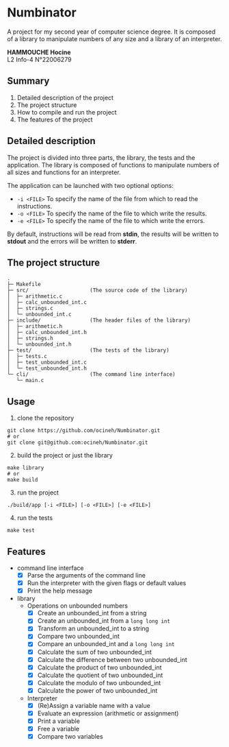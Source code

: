 # Numbinator

A project for my second year of computer science degree. It
is composed of a library to manipulate numbers of any size
and a library of an interpreter.

**HAMMOUCHE Hocine**<br>
L2 Info-4 N°22006279

## Summary

1. Detailed description of the project
2. The project structure
3. How to compile and run the project
4. The features of the project

## Detailed description

The project is divided into three parts, the library, the
tests and the application. The library is composed of
functions to manipulate numbers of all sizes and functions
for an interpreter.

The application can be launched with two optional options:

- `-i <FILE>` To specify the name of the file from which to
  read the instructions.
- `-o <FILE>` To specify the name of the file to which write
  the results.
- `-e <FILE>` To specify the name of the file to which write
  the errors.

By default, instructions will be read from **stdin**, the
results will be written to **stdout** and the errors will be
written to **stderr**.

## The project structure

```
.
├─ Makefile
├─ src/                    (The source code of the library)
│  ├─ arithmetic.c
│  ├─ calc_unbounded_int.c
│  ├─ strings.c
│  └─ unbounded_int.c
├─ include/                (The header files of the library)
│  ├─ arithmetic.h
│  ├─ calc_unbounded_int.h
│  ├─ strings.h
│  └─ unbounded_int.h
├─ test/                   (The tests of the library)
│  ├─ tests.c
│  ├─ test_unbounded_int.c
│  └─ test_unbounded_int.h
└─ cli/                    (The command line interface)
   └─ main.c
```

## Usage

1. clone the repository

```shell
git clone https://github.com/ocineh/Numbinator.git
# or
git clone git@github.com:ocineh/Numbinator.git
```

2. build the project or just the library

```shell
make library
# or
make build
```

3. run the project

```shell
./build/app [-i <FILE>] [-o <FILE>] [-e <FILE>] 
```

4. run the tests

```shell
make test
```

## Features

- command line interface
  - [x] Parse the arguments of the command line
  - [x] Run the interpreter with the given flags or default values
  - [x] Print the help message
- library
  - Operations on unbounded numbers
    - [x] Create an unbounded_int from a string
    - [x] Create an unbounded_int from a `long long int`
    - [x] Transform an unbounded_int to a string
    - [x] Compare two unbounded_int
    - [x] Compare an unbounded_int and a `long long int`
    - [x] Calculate the sum of two unbounded_int
    - [x] Calculate the difference between two unbounded_int
    - [x] Calculate the product of two unbounded_int
    - [x] Calculate the quotient of two unbounded_int
    - [x] Calculate the modulo of two unbounded_int
    - [x] Calculate the power of two unbounded_int
  - Interpreter
    - [x] (Re)Assign a variable name with a value
    - [x] Evaluate an expression (arithmetic or assignment)
    - [x] Print a variable
    - [x] Free a variable
    - [x] Compare two variables
